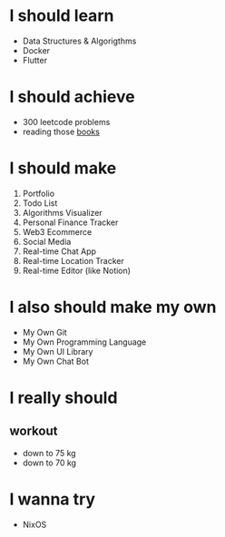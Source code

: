 # I should learn
- Data Structures & Algorigthms
- Docker
- Flutter

# I should achieve
- 300 leetcode problems
- reading those [books](books.md)

# I should make
1. Portfolio
2. Todo List
4. Algorithms Visualizer
3. Personal Finance Tracker
5. Web3 Ecommerce
6. Social Media
7. Real-time Chat App
8. Real-time Location Tracker
9. Real-time Editor (like Notion)

# I also should make my own
- My Own Git
- My Own Programming Language
- My Own UI Library
- My Own Chat Bot

# I really should
## workout
- down to 75 kg
- down to 70 kg

# I wanna try
- NixOS
